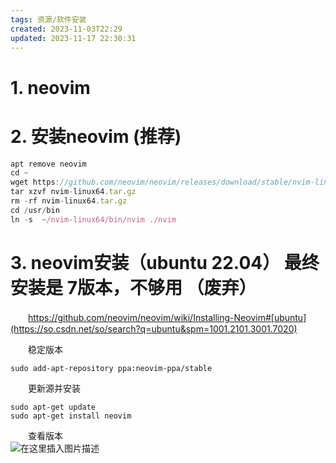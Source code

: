```yaml
---
tags: 资源/软件安装
created: 2023-11-03T22:29
updated: 2023-11-17 22:30:31
---
```

# 1. neovim

# 2. 安装neovim (推荐)

```js
apt remove neovim 
cd ~
wget https://github.com/neovim/neovim/releases/download/stable/nvim-linux64.tar.gz
tar xzvf nvim-linux64.tar.gz
rm -rf nvim-linux64.tar.gz
cd /usr/bin
ln -s  ~/nvim-linux64/bin/nvim ./nvim
```

# 3. neovim安装（ubuntu 22.04） 最终安装是 7版本，不够用 （废弃）

　　https://github.com/neovim/neovim/wiki/Installing-Neovim#[ubuntu](https://so.csdn.net/so/search?q=ubuntu&spm=1001.2101.3001.7020)

　　稳定版本

```
sudo add-apt-repository ppa:neovim-ppa/stable
```

　　更新源并安装

```
sudo apt-get update
sudo apt-get install neovim
```

　　查看版本  
​![在这里插入图片描述](https://img-blog.csdnimg.cn/8c3e6bfc7003459aba8fe98cf272c235.png)​

　　‍
